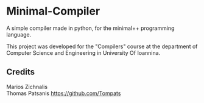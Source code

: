 # Minimal-Compiler
A simple compiler made in python, for the minimal++ programming language.
  
  
This project was developed for the "Compilers" course at the department of Computer Science and Engineering in University Of Ioannina.

## Credits
Marios Zichnalis</br>
Thomas Patsanis https://github.com/Tompats</br>
